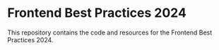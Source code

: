 # Frontend Best Practices 2024

This repository contains the code and resources for the Frontend Best Practices 2024.
